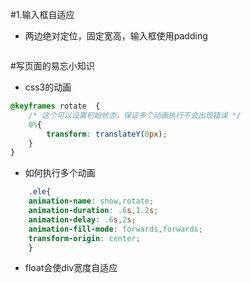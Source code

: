 
#1.输入框自适应
 - 两边绝对定位，固定宽高，输入框使用padding
 ```css
 
 ```

#写页面的易忘小知识
- css3的动画
```css
@keyframes rotate  {
    /* 这个可以设置初始状态，保证多个动画执行不会出现错误 */
    0%{
        transform: translateY(0px);
    }
}
```
- 如何执行多个动画
```css
    .ele{
    animation-name: show,rotate;
    animation-duration: .6s,1.2s;
    animation-delay: .6s,2s;
    animation-fill-mode: forwards,forwards;
    transform-origin: center;
    }
```
- float会使div宽度自适应